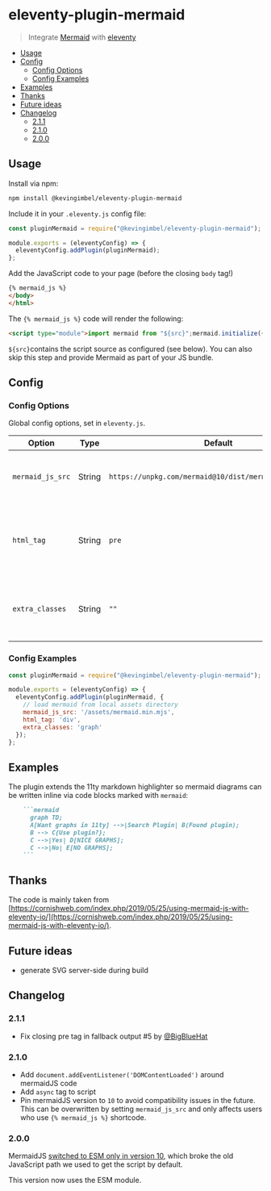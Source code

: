 # eleventy-plugin-mermaid
> Integrate [Mermaid](https://mermaid-js.github.io/mermaid/#/) with [eleventy](https://11ty.dev/)

<!-- BEGIN mktoc -->

- [Usage](#usage)
- [Config](#config)
  - [Config Options](#config-options)
  - [Config Examples](#config-examples)
- [Examples](#examples)
- [Thanks](#thanks)
- [Future ideas](#future-ideas)
- [Changelog](#changelog)
  - [2.1.1](#211)
  - [2.1.0](#210)
  - [2.0.0](#200)
<!-- END mktoc -->

## Usage

Install via npm:

```bash
npm install @kevingimbel/eleventy-plugin-mermaid
```

Include it in your `.eleventy.js` config file:

```js
const pluginMermaid = require("@kevingimbel/eleventy-plugin-mermaid");

module.exports = (eleventyConfig) => {
  eleventyConfig.addPlugin(pluginMermaid);
};
```

Add the JavaScript code to your page (before the closing `body` tag!)

```html
{% mermaid_js %}
</body>
</html>
```

The `{% mermaid_js %}` code will render the following:

```html
<script type="module">import mermaid from "${src}";mermaid.initialize({startOnLoad:true});</script>
```

`${src}`contains the script source as configured (see below). You can also skip this step and provide Mermaid as part of your JS bundle.

## Config
### Config Options

Global config options, set in `eleventy.js`.

| Option      | Type | Default       | Description | 
| ----------- | ---- | ------------- | ----------- | 
| `mermaid_js_src` | String | `https://unpkg.com/mermaid@10/dist/mermaid.esm.min.mjs` | source from where Mermaid will be loaded |
| `html_tag` | String | `pre` | The wrapping HTML tag which the graph is rendered inside |
| `extra_classes` | String | `""` | Extra CSS classes assigned to the wrapping element |

### Config Examples

```js
const pluginMermaid = require("@kevingimbel/eleventy-plugin-mermaid");

module.exports = (eleventyConfig) => {
  eleventyConfig.addPlugin(pluginMermaid, {
    // load mermaid from local assets directory
    mermaid_js_src: '/assets/mermaid.min.mjs',
    html_tag: 'div',
    extra_classes: 'graph'
  });
};
```

## Examples

The plugin extends the 11ty markdown highlighter so mermaid diagrams can be written inline via code blocks marked with `mermaid`:

```markdown
    ```mermaid
      graph TD;
      A[Want graphs in 11ty] -->|Search Plugin| B(Found plugin);
      B --> C{Use plugin?};
      C -->|Yes| D[NICE GRAPHS];
      C -->|No| E[NO GRAPHS];
    ```
```

## Thanks

The code is mainly taken from [https://cornishweb.com/index.php/2019/05/25/using-mermaid-js-with-eleventy-io/](https://cornishweb.com/index.php/2019/05/25/using-mermaid-js-with-eleventy-io/).

## Future ideas

- generate SVG server-side during build

## Changelog
### 2.1.1

- Fix closing pre tag in fallback output #5 by [@BigBlueHat](https://github.com/BigBlueHat)

### 2.1.0

- Add `document.addEventListener('DOMContentLoaded')` around mermaidJS code
- Add `async` tag to script
- Pin mermaidJS version to `10` to avoid compatibility issues in the future. This can be overwritten by setting `mermaid_js_src` and only affects users who use `{% mermaid_js %}` shortcode.

### 2.0.0

MermaidJS [switched to ESM only in version 10](https://github.com/mermaid-js/mermaid/issues/3590), which broke the old JavaScript path we used to get the script by default.

This version now uses the ESM module.

